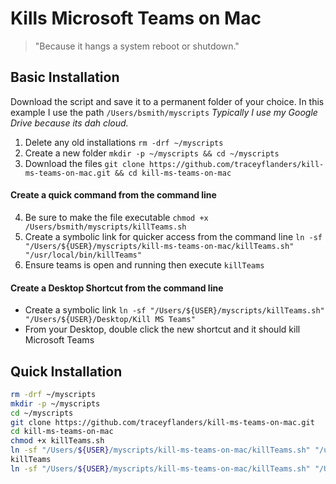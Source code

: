 Kills Microsoft Teams on Mac
======
> "Because it hangs a system reboot or shutdown."
## Basic Installation
Download the script and save it to a permanent folder of your choice. In this example I use the path ```/Users/bsmith/myscripts``` _Typically I use my Google Drive because its dah cloud._
1. Delete any old installations ```rm -drf ~/myscripts```
2. Create a new folder ```mkdir -p ~/myscripts && cd ~/myscripts```
3. Download the files ```git clone https://github.com/traceyflanders/kill-ms-teams-on-mac.git && cd kill-ms-teams-on-mac```

#### Create a quick command from the command line
4. Be sure to make the file executable ```chmod +x /Users/bsmith/myscripts/killTeams.sh```
5. Create a symbolic link for quicker access from the command line ```ln -sf "/Users/${USER}/myscripts/kill-ms-teams-on-mac/killTeams.sh" "/usr/local/bin/killTeams"```
6. Ensure teams is open and running then execute ```killTeams```
#### Create a Desktop Shortcut from the command line
  - Create a symbolic link ```ln -sf "/Users/${USER}/myscripts/killTeams.sh" "/Users/${USER}/Desktop/Kill MS Teams"```
  - From your Desktop, double click the new shortcut and it should kill Microsoft Teams


## Quick Installation
``` bash
rm -drf ~/myscripts
mkdir -p ~/myscripts
cd ~/myscripts
git clone https://github.com/traceyflanders/kill-ms-teams-on-mac.git
cd kill-ms-teams-on-mac
chmod +x killTeams.sh
ln -sf "/Users/${USER}/myscripts/kill-ms-teams-on-mac/killTeams.sh" "/usr/local/bin/killTeams"
killTeams
ln -sf "/Users/${USER}/myscripts/kill-ms-teams-on-mac/killTeams.sh" "/Users/${USER}/Desktop/Kill MS Teams"
```
